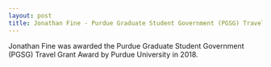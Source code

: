 ```yaml
---
layout: post
title: Jonathan Fine - Purdue Graduate Student Government (PGSG) Travel Grant Award
---
```

Jonathan Fine was awarded the Purdue Graduate Student Government (PGSG) Travel Grant Award by Purdue University in 2018.
